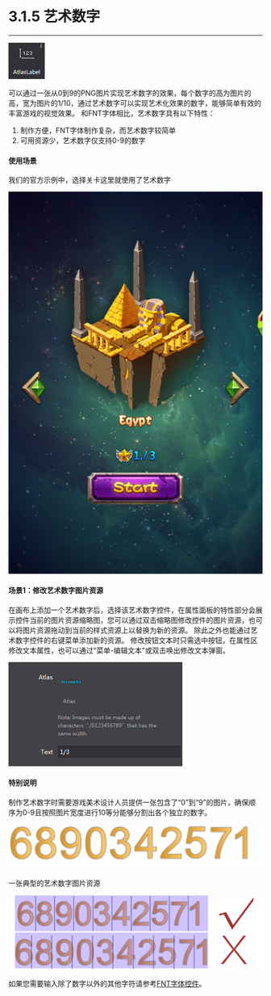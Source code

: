 # 3.1.5 艺术数字
---
 
![image](res/image075.png)

可以通过一张从0到9的PNG图片实现艺术数字的效果，每个数字的高为图片的高，宽为图片的1/10，通过艺术数字可以实现艺术化效果的数字，能够简单有效的丰富游戏的视觉效果。
和FNT字体相比，艺术数字具有以下特性：

1.	制作方便，FNT字体制作复杂，而艺术数字较简单
2.	可用资源少，艺术数字仅支持0-9的数字

#### 使用场景
我们的官方示例中，选择关卡这里就使用了艺术数字
  
![image](res/image076.png)

#### 场景1：修改艺术数字图片资源
在画布上添加一个艺术数字后，选择该艺术数字控件，在属性面板的特性部分会展示控件当前的图片资源缩略图，您可以通过双击缩略图修改控件的图片资源，也可以将图片资源拖动到当前的样式资源上以替换为新的资源。
除此之外也能通过艺术数字控件的右键菜单添加新的资源。
修改按钮文本时只需选中按钮，在属性区修改文本属性，也可以通过“菜单-编辑文本”或双击唤出修改文本弹窗。
  
![image](res/image077.png)

#### 特别说明
制作艺术数字时需要游戏美术设计人员提供一张包含了“0”到“9”的图片，确保顺序为0-9且按照图片宽度进行10等分能够分割出各个独立的数字。
 
![image](res/image078.png)

一张典型的艺术数字图片资源


![image](res/image079.png)
 

如果您需要输入除了数字以外的其他字符请参考[FNT字体控件](../bitmaplabel/zh.md)。
